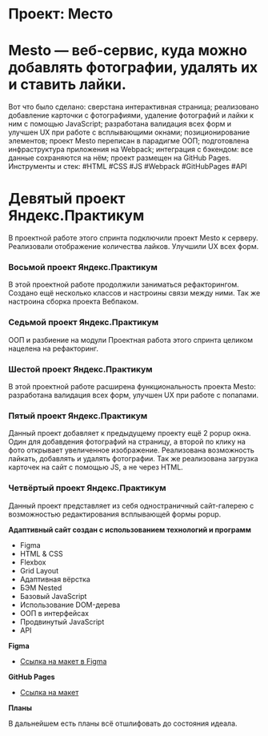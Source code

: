 # Проект: Место

# Mesto — веб-сервис, куда можно добавлять фотографии, удалять их и ставить лайки.

Вот что было сделано:
сверстана интерактивная страница;
реализовано добавление карточки с фотографиями, удаление фотографий и лайки к ним с помощью JavaScript;
разработана валидация всех форм и улучшен UX при работе с всплывающими окнами;
позиционирование элементов;
проект Mesto переписан в парадигме ООП;
подготовлена инфраструктура приложения на Webpack;
интеграция с бэкендом: все данные сохраняются на нём;
проект размещен на GitHub Pages.
Инструменты и стек: #HTML #CSS #JS #Webpack #GitHubPages #API

# Девятый проект Яндекс.Практикум

В проектной работе этого спринта подключили проект Mesto к серверу. 
Реализовали отображение количества лайков. Улучшили UX всех форм.

### Восьмой проект Яндекс.Практикум

В этой проектной работе продолжили заниматься рефакторингом. 
Создано ещё несколько классов и настроины связи между ними. 
Так же настроина сборка проекта Вебпаком.

### Седьмой проект Яндекс.Практикум

ООП и разбиение на модули
Проектная работа этого спринта целиком нацелена на рефакторинг.

### Шестой проект Яндекс.Практикум

В этой проектной работе расширена функциональность проекта Mesto:
разработана валидация всех форм,
улучшен UX при работе с попапами.


### Пятый проект Яндекс.Практикум

Данный проект добавляет к предыдущему проекту ещё 2 popup окна. 
Один для добавдения фотографий на страницу, а второй по клику на фото открывает увеличенное изображение.
Реализована возможность лайкать, добавлять и удалять фотографии. 
Так же реализована загрузка карточек на сайт с помощью JS, а не через HTML.

### Четвёртый проект Яндекс.Практикум

Данный проект представляет из себя одностраничный сайт-галерею с возможностью редактирования всплывающей формы popup.


**Адаптивный сайт создан с использованием технологий и программ**

* Figma
* HTML & CSS
* Flexbox
* Grid Layout
* Адаптивная вёрстка
* БЭМ Nested
* Базовый JavaScript
* Использование DOM-дерева
* ООП в интерфейсах
* Продвинутый JavaScript 
* API


**Figma**

* [Ссылка на макет в Figma](https://www.figma.com/file/2cn9N9jSkmxD84oJik7xL7/JavaScript.-Sprint-4?node-id=0%3A1)

**GitHub Pages**

* [Ссылка на макет](https://c-ya-l8er.github.io/mesto/)

**Планы**

В дальнейшем есть планы всё отшлифовать до состояния идеала.

